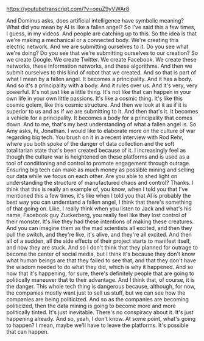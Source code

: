 https://youtubetranscript.com/?v=oeuZ9yVWAr8

 And Dominus asks, does artificial intelligence have symbolic meaning? What did you mean by AI is like a fallen angel? So I've said this a few times, I guess, in my videos. And people are catching up to this. So the idea is that we're making a mechanical or a connected body. We're creating this electric network. And we are submitting ourselves to it. Do you see what we're doing? Do you see that we're submitting ourselves to our creation? So we create Google. We create Twitter. We create Facebook. We create these networks, these information networks, and these algorithms. And then we submit ourselves to this kind of robot that we created. And so that is part of what I mean by a fallen angel. It becomes a principality. And it has a body. And so it's a principality with a body. And it rules over us. And it's very, very powerful. It's not just like a little thing. It's not like that can happen in your own life in your own little passions. It's like a cosmic thing. It's like this cosmic golem, like this cosmic structure. And then we look at it as if it is superior to us and as if we are submitting to it. And then that's it. It becomes a vehicle for a principality. It becomes a body for a principality that comes down. And to me, that's my best understanding of what a fallen angel is. So Amy asks, hi, Jonathan. I would like to elaborate more on the culture of war regarding big tech. You brush on it in a recent interview with Rod Rehr, where you both spoke of the danger of data collection and the soft totalitarian state that's been created because of it. I increasingly feel as though the culture war is heightened on these platforms and is used as a tool of conditioning and control to promote engagement through outrage. Ensuring big tech can make as much money as possible mining and selling our data while we focus on each other. Are you able to shed light on understanding the structure of manufactured chaos and control? Thanks. I think that this is really an example of, you know, when I told you that I've mentioned this a few times, it's like when I told you that AI is probably the best way you can understand a fallen angel, I think that there's something of that going on. Like, I really think when you listen to Jack and what's his name, Facebook guy Zuckerberg, you really feel like they lost control of their monster. It's like they had these intentions of making these creatures. And you can imagine them as the mad scientists all excited, and then they pull the switch, and they're like, it's alive, and they're all excited. And then all of a sudden, all the side effects of their project starts to manifest itself, and now they are stuck. And so I don't think that they planned for outrage to become the center of social media, but I think it's because they don't know what human beings are that they failed to see that, and that they don't have the wisdom needed to do what they did, which is why it happened. And so now that it's happening, for sure, there's definitely people that are going to politically maneuver that to their advantage. And I think that, of course, it is the danger. This whole tech thing is dangerous because, although, for now, the companies mostly want just to sell us stuff, but we can see how the companies are being politicized. And so as the companies are becoming politicized, then the data mining is going to become more and more politically tinted. It's just inevitable. There's no conspiracy about it. It's just happening already. And so, yeah, I don't know. At some point, what's going to happen? I mean, maybe we'll have to leave the platforms. It's possible that can happen.